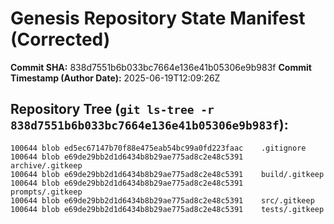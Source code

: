 # Genesis Repository State Manifest (Corrected)

**Commit SHA:** 838d7551b6b033bc7664e136e41b05306e9b983f
**Commit Timestamp (Author Date):** 2025-06-19T12:09:26Z

## Repository Tree (`git ls-tree -r 838d7551b6b033bc7664e136e41b05306e9b983f`):
```
100644 blob ed5ec67147b70f88e475eab54bc99a0fd223faac	.gitignore
100644 blob e69de29bb2d1d6434b8b29ae775ad8c2e48c5391	archive/.gitkeep
100644 blob e69de29bb2d1d6434b8b29ae775ad8c2e48c5391	build/.gitkeep
100644 blob e69de29bb2d1d6434b8b29ae775ad8c2e48c5391	prompts/.gitkeep
100644 blob e69de29bb2d1d6434b8b29ae775ad8c2e48c5391	src/.gitkeep
100644 blob e69de29bb2d1d6434b8b29ae775ad8c2e48c5391	tests/.gitkeep
```
